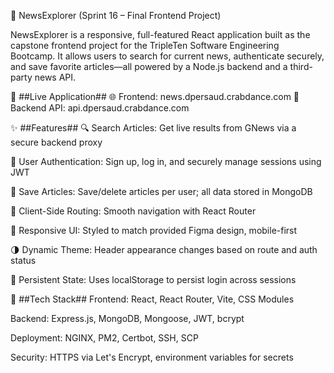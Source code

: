 📰 NewsExplorer (Sprint 16 – Final Frontend Project)

NewsExplorer is a responsive, full-featured React application built as the capstone frontend project for the TripleTen Software Engineering Bootcamp. It allows users to search for current news, authenticate securely, and save favorite articles—all powered by a Node.js backend and a third-party news API.

🚀 ##Live Application##
🌐 Frontend: news.dpersaud.crabdance.com
🔗 Backend API: api.dpersaud.crabdance.com

✨ ##Features##
🔍 Search Articles: Get live results from GNews via a secure backend proxy

🔐 User Authentication: Sign up, log in, and securely manage sessions using JWT

💾 Save Articles: Save/delete articles per user; all data stored in MongoDB

🧭 Client-Side Routing: Smooth navigation with React Router

🎨 Responsive UI: Styled to match provided Figma design, mobile-first

🌗 Dynamic Theme: Header appearance changes based on route and auth status

🧠 Persistent State: Uses localStorage to persist login across sessions

🧱 ##Tech Stack##
Frontend: React, React Router, Vite, CSS Modules

Backend: Express.js, MongoDB, Mongoose, JWT, bcrypt

Deployment: NGINX, PM2, Certbot, SSH, SCP

Security: HTTPS via Let's Encrypt, environment variables for secrets

